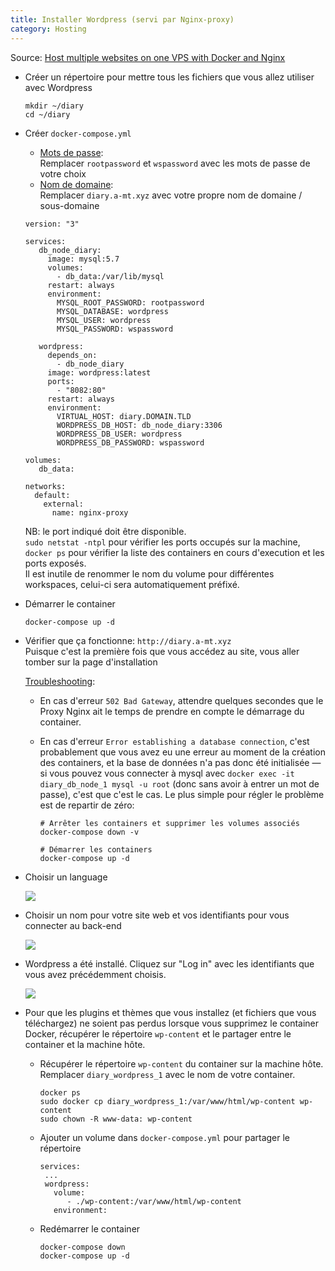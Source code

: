 ```yaml
---
title: Installer Wordpress (servi par Nginx-proxy)
category: Hosting
---
```

 
Source: [Host multiple websites on one VPS with Docker and Nginx](https://blog.ssdnodes.com/blog/host-multiple-websites-docker-nginx/)

* Créer un répertoire pour mettre tous les fichiers que vous allez utiliser avec Wordpress

  ```
  mkdir ~/diary
  cd ~/diary
  ```

* Créer `docker-compose.yml`
  * <ins>Mots de passe</ins>:  
    Remplacer `rootpassword` et `wspassword` avec les mots de passe de votre choix
  * <ins>Nom de domaine</ins>:  
    Remplacer `diary.a-mt.xyz` avec votre propre nom de domaine / sous-domaine

  ```
  version: "3"

  services:
     db_node_diary:
       image: mysql:5.7
       volumes:
         - db_data:/var/lib/mysql
       restart: always
       environment:
         MYSQL_ROOT_PASSWORD: rootpassword
         MYSQL_DATABASE: wordpress
         MYSQL_USER: wordpress
         MYSQL_PASSWORD: wspassword

     wordpress:
       depends_on:
         - db_node_diary
       image: wordpress:latest
       ports:
         - "8082:80"
       restart: always
       environment:
         VIRTUAL_HOST: diary.DOMAIN.TLD
         WORDPRESS_DB_HOST: db_node_diary:3306
         WORDPRESS_DB_USER: wordpress
         WORDPRESS_DB_PASSWORD: wspassword

  volumes:
     db_data:

  networks:
    default:
      external:
        name: nginx-proxy
  ```
  
  NB: le port indiqué doit être disponible.  
  `sudo netstat -ntpl` pour vérifier les ports occupés sur la machine,  
  `docker ps` pour vérifier la liste des containers en cours d'execution et les ports exposés.  
  Il est inutile de renommer le nom du volume pour différentes workspaces, celui-ci sera automatiquement préfixé.

* Démarrer le container

  ```
  docker-compose up -d
  ```

* Vérifier que ça fonctionne: `http://diary.a-mt.xyz`  
  Puisque c'est la première fois que vous accédez au site, vous aller tomber sur la page d'installation

  <ins>Troubleshooting</ins>:  

  * En cas d'erreur `502 Bad Gateway`, attendre quelques secondes que le Proxy Nginx ait le temps de prendre en compte le démarrage du container.

  * En cas d'erreur `Error establishing a database connection`, c'est probablement que vous avez eu une erreur au moment de la création des containers, et la base de données n'a pas donc été initialisée — si vous pouvez vous connecter à mysql avec `docker exec -it diary_db_node_1 mysql -u root` (donc sans avoir à entrer un mot de passe), c'est que c'est le cas. Le plus simple pour régler le problème est de repartir de zéro:

    ```
    # Arrêter les containers et supprimer les volumes associés
    docker-compose down -v

    # Démarrer les containers
    docker-compose up -d
    ```

* Choisir un language

  ![](https://i.imgur.com/uW1FJmb.png)

* Choisir un nom pour votre site web et vos identifiants pour vous connecter au back-end

  ![](https://i.imgur.com/GIReW3G.png)

* Wordpress a été installé. Cliquez sur "Log in" avec les identifiants que vous avez précédemment choisis.

  ![](https://i.imgur.com/Gj2JWmU.png)

* Pour que les plugins et thèmes que vous installez (et fichiers que vous téléchargez) ne soient pas perdus lorsque vous supprimez le container Docker, récupérer le répertoire `wp-content` et le partager entre le container et la machine hôte.

  * Récupérer le répertoire `wp-content` du container sur la machine hôte.  
    Remplacer `diary_wordpress_1` avec le nom de votre container.

    ```
    docker ps
    sudo docker cp diary_wordpress_1:/var/www/html/wp-content wp-content
    sudo chown -R www-data: wp-content
    ```

  * Ajouter un volume dans `docker-compose.yml` pour partager le répertoire

    ```
    services:
     ...
     wordpress:
       volume:
          - ./wp-content:/var/www/html/wp-content
       environment:
    ```

  * Redémarrer le container

    ```
    docker-compose down
    docker-compose up -d
    ```
